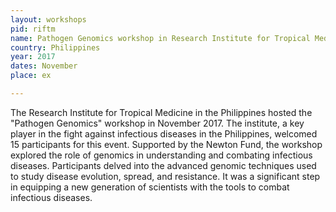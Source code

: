 ```yaml
---
layout: workshops
pid: riftm
name: Pathogen Genomics workshop in Research Institute for Tropical Medicine, Philippines 
country: Philippines
year: 2017
dates: November
place: ex

---
```


The Research Institute for Tropical Medicine in the Philippines hosted the "Pathogen Genomics" workshop in November 2017. The institute, a key player in the fight against infectious diseases in the Philippines, welcomed 15 participants for this event. Supported by the Newton Fund, the workshop explored the role of genomics in understanding and combating infectious diseases. Participants delved into the advanced genomic techniques used to study disease evolution, spread, and resistance. It was a significant step in equipping a new generation of scientists with the tools to combat infectious diseases.